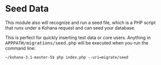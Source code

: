Seed Data
=========

This module also will recognize and run a seed file, which is a PHP script that runs under a Kohana request and can seed your database.

This is perfect for quickly inserting test data or core users.  Anything in <tt>APPPATH/migrations/seed.php</tt> will be executed when you run the command line:

    ~/kohana-3.1-master-5$ php index.php --uri=migrate/seed

